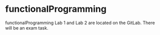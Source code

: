 # functionalProgramming
functionalProgramming
Lab 1 and Lab 2 are located on the GitLab.
There will be an exam task.
